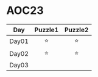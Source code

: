 # AOC23

| Day        | Puzzle1           | Puzzle2  |
| ------------- |:-------------:| :-----:|
| Day01      |⭐|⭐|
| Day02      |⭐|⭐|
| Day03      |        |    |
